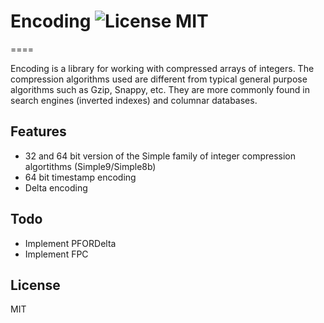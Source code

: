 # Encoding ![License MIT](https://img.shields.io/badge/license-MIT-blue.svg)
====

Encoding is a library for working with compressed arrays of integers.   The compression algorithms used are different from typical general purpose algorithms such as Gzip, Snappy, etc. They are more commonly found in search engines (inverted indexes) and columnar databases.

## Features

* 32 and 64 bit version of the Simple family of integer compression algortithms (Simple9/Simple8b)
* 64 bit timestamp encoding
* Delta encoding

## Todo
*  Implement PFORDelta
*  Implement FPC

## License

MIT
